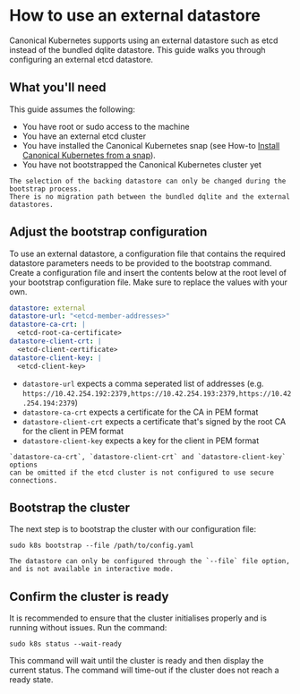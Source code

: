 # How to use an external datastore

Canonical Kubernetes supports using an external datastore such as etcd
instead of the bundled dqlite datastore.
This guide walks you through configuring an external etcd datastore.

## What you'll need

This guide assumes the following:

- You have root or sudo access to the machine
- You have an external etcd cluster
- You have installed the Canonical Kubernetes snap
  (see How-to [Install Canonical Kubernetes from a snap][snap-install-howto]).
- You have not bootstrapped the Canonical Kubernetes cluster yet

```{warning}
The selection of the backing datastore can only be changed during the bootstrap process.
There is no migration path between the bundled dqlite and the external datastores.
```

## Adjust the bootstrap configuration

To use an external datastore, a configuration file that contains the required
datastore parameters needs to be provided to the bootstrap command.
Create a configuration file and insert the contents below at the root level of
your bootstrap configuration file. Make sure to replace the values with your own.

```yaml
datastore: external
datastore-url: "<etcd-member-addresses>"
datastore-ca-crt: |
  <etcd-root-ca-certificate>
datastore-client-crt: |
  <etcd-client-certificate>
datastore-client-key: |
  <etcd-client-key>
```

* `datastore-url` expects a comma seperated list of addresses
  (e.g. `https://10.42.254.192:2379,https://10.42.254.193:2379,https://10.42.254.194:2379`)
* `datastore-ca-crt` expects a certificate for the CA in PEM format
* `datastore-client-crt` expects a certificate that's signed by the root CA
  for the client in PEM format
* `datastore-client-key` expects a key for the client in PEM format

```{note}
`datastore-ca-crt`, `datastore-client-crt` and `datastore-client-key` options
can be omitted if the etcd cluster is not configured to use secure connections.
```

## Bootstrap the cluster

The next step is to bootstrap the cluster with our configuration file:

```
sudo k8s bootstrap --file /path/to/config.yaml
```

```{note}
The datastore can only be configured through the `--file` file option,
and is not available in interactive mode.
```

## Confirm the cluster is ready

It is recommended to ensure that the cluster initialises properly and is
running without issues. Run the command:

```
sudo k8s status --wait-ready
```

This command will wait until the cluster is ready and then display
the current status. The command will time-out if the cluster does not reach a
ready state.

<!-- LINKS -->

[snap-install-howto]: ./install/snap
